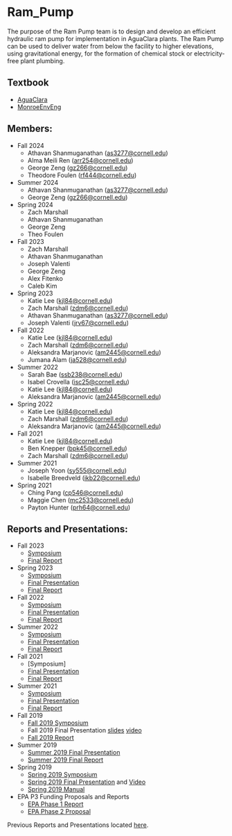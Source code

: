 # Ram_Pump

The purpose of the Ram Pump team is to design and develop an efficient hydraulic ram pump for implementation in AguaClara plants. The Ram Pump can be used to deliver water from below the facility to higher elevations, using gravitational energy, for the formation of chemical stock or electricity- free plant plumbing.

## Textbook
  - [AguaClara](https://aguaclara.github.io/Textbook/)
  - [MonroeEnvEng](https://monroews.github.io/EnvEngLabTextbook/) 
## Members:
* Fall 2024
  - Athavan Shanmuganathan (as3277@cornell.edu)
  - Alma Meili Ren (arr254@cornell.edu)
  - George Zeng (gz266@cornell.edu)
  - Theodore Foulen (rf444@cornell.edu)
* Summer 2024
  - Athavan Shanmuganathan (as3277@cornell.edu)
  - George Zeng (gz266@cornell.edu)
* Spring 2024
  - Zach Marshall
  - Athavan Shanmuganathan
  - George Zeng
  - Theo Foulen
* Fall 2023
  - Zach Marshall
  - Athavan Shanmuganathan
  - Joseph Valenti
  - George Zeng
  - Alex Fitenko
  - Caleb Kim 
* Spring 2023 
  - Katie Lee (kjl84@cornell.edu)
  - Zach Marshall (zdm6@cornell.edu) 
  - Athavan Shanmuganathan (as3277@cornell.edu)
  - Joseph Valenti (jrv67@cornell.edu)
* Fall 2022 
  - Katie Lee (kjl84@cornell.edu)
  - Zach Marshall (zdm6@cornell.edu) 
  - Aleksandra Marjanovic (am2445@cornell.edu)
  - Jumana Alam (ja528@cornell.edu)
* Summer 2022
  - Sarah Bae (ssb238@cornell.edu)
  - Isabel Crovella (isc25@cornell.edu)
  - Katie Lee (kjl84@cornell.edu)
  - Aleksandra Marjanovic (am2445@cornell.edu)
* Spring 2022
  - Katie Lee (kjl84@cornell.edu)
  - Zach Marshall (zdm6@cornell.edu) 
  - Aleksandra Marjanovic (am2445@cornell.edu)
* Fall 2021 
  - Katie Lee (kjl84@cornell.edu)
  - Ben Knepper (bpk45@cornell.edu)
  - Zach Marshall (zdm6@cornell.edu) 
* Summer 2021
  - Joseph Yoon (sy555@cornell.edu)
  - Isabelle Breedveld (ikb22@cornell.edu)
* Spring 2021
  - Ching Pang (cp546@cornell.edu)
  - Maggie Chen (mc2533@cornell.edu)
  - Payton Hunter (prh64@cornell.edu)


## Reports and Presentations:
* Fall 2023
  - [Symposium](https://docs.google.com/presentation/d/1OxTtabXtDw8QZG_HIVeZ5xFHIa5HzzA7WYuFNcaaD_s/edit?usp=sharing)
  - [Final Report](https://docs.google.com/document/d/1ouPeJRfoverK7mHhfWOq_sFSTbJCSP64AgqTCOq5JTA/edit?usp=sharing)
* Spring 2023
  - [Symposium](https://docs.google.com/presentation/d/1i-FPjz0cv7m64VZNa43IdQAF8BIznVuER2wHwAsFPho/edit?usp=sharing)
  - [Final Presentation](https://docs.google.com/presentation/d/1ghtm5HOYC1jQlDMre7h-QC98Y3CLDp8U8BMvdEqO1Is/edit?usp=sharing)
  - [Final Report](https://docs.google.com/document/d/1BvUfXAWGcFyFq6O-GJXca_BkLFcuGbCuDVdjL11mZNU/edit?usp=sharing)
* Fall 2022
  - [Symposium](https://docs.google.com/presentation/d/1u-A8uqUGs40Ltnx6oCJ12UC0Mailrc2k7W_nJDK9mUM/edit?usp=sharing)
  - [Final Presentation](https://docs.google.com/presentation/d/1N36Lgk9xLr7rKRsrVGnP916JRfEWqGWdV3w9EYFT-H0/edit?usp=sharing)
  - [Final Report](https://docs.google.com/document/d/1f9BwaHEZWg9txgWG89v7tc6E_6FqjkXuGGfoRTvDkRk/edit?usp=sharing)
* Summer 2022
  - [Symposium](https://docs.google.com/presentation/d/115F6u_GbZ3tbG6mKWQAWQTF79DyavFNaeqpbZbNgrac/edit?usp=sharing)
  - [Final Presentation](https://docs.google.com/presentation/d/1y4xazAJKk9BxxRhce2V3IXaFtLosc2ZCqVzERAFK43M/edit?usp=sharing)
  - [Final Report](https://github.com/AguaClara/ram_pump/blob/784b004c7115e1040a5d5708d5d5f49921d451ec/Summer_2022_Final_Report.ipynb)
* Fall 2021
  - [Symposium]
  - [Final Presentation](https://docs.google.com/presentation/d/1QySW7qUupVJps2teKwTu4sadjjizfslFLi6FzUc5sCM/edit#slide=id.g1d8aa0ef8d_0_11)
  - [Final Report](https://github.com/AguaClara/ram_pump/blob/master/Fall%202021/RamPumpFall2021FinalReport.ipynb)
* Summer 2021
  - [Symposium](https://docs.google.com/presentation/d/1XAiQRA7p37IpuA177Ljt8DZYsax3vUcmKqthTQuTjao/edit#slide=id.g346a079b2f_0_0)
  - [Final Presentation](https://docs.google.com/presentation/d/1b2s_OeJ68mcA10aVtzwzTZKlM2XfGoOnPsM6-5d8uZg/edit#slide=id.g346a079b2f_0_0)
  - [Final Report](https://github.com/AguaClara/ram_pump/blob/master/Ram_Pump_Summer_2021_Final_Report.ipynb)
* Fall 2019 
  - [Fall 2019 Symposium](https://docs.google.com/presentation/d/1xWnC1hlAAUfTFmPhqg86_vTxD9BcDdH1_-SWh9mL4-I/edit?usp=sharing)
  - Fall 2019 Final Presentation [slides](https://docs.google.com/presentation/d/1DK62tF6HaamWnW9ErweeVLIrRUycSt9FDMm1LjnB258/edit?usp=sharing) [video](https://www.youtube.com/watch?v=ryRYZ0GP5eg)
  - [Fall 2019 Report](https://github.com/AguaClara/ram_pump/blob/master/Fall%202019/RamPump2019Fall.ipynb)
* Summer 2019
  - [Summer 2019 Final Presentation](https://docs.google.com/presentation/d/1MGMAAhs1hRctao3UH0W7FeYJ1ZQ6CGAHzZlRKbTA6f4/edit#slide=id.g5e700b36f2_0_4)
  - [Summer 2019 Final Report](https://github.com/AguaClara/ram_pump/blob/master/Summer%202019/RamPump2019Summer.ipynb)
* Spring 2019 
  - [Spring 2019 Symposium](https://docs.google.com/presentation/d/19q1i_l3YYJKl5zQqCVidEQOdI2u5rMGSeoI-LPZ3JbM/edit?usp=sharing)
  - [Spring 2019 Final Presentation](https://docs.google.com/presentation/d/1N_fBzQMZ67eLk3sFCLR7PwzmIJhS_xj7ygy3AQbQ6FY/edit?usp=sharing) and [Video](https://youtu.be/nkcvHy91EzU)
  - [Spring 2019 Manual](https://github.com/AguaClara/ram_pump/blob/master/Spring%202019/Spring2019RamPump.pdf)
* EPA P3 Funding Proposals and Reports
  - [EPA Phase 1 Report](https://github.com/AguaClara/ram_pump/blob/master/EPA_reports/Ram%20Pump%20EPA%20Phase%20I%20Final%20Report.pdf)
  - [EPA Phase 2 Proposal](https://github.com/AguaClara/ram_pump/blob/master/EPA_reports/EPA%20PHASE%20II%20PROJECT%20REPORT%20FINAL%20(2).pdf)

Previous Reports and Presentations located [here](https://github.com/AguaClara/ram_pump/wiki/Previous-Reports-and-Presentations).
